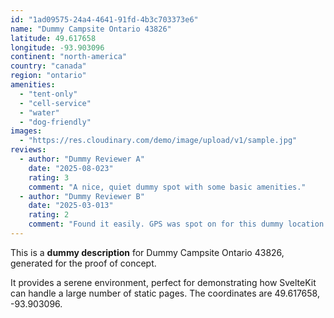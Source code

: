 ```yaml
---
id: "1ad09575-24a4-4641-91fd-4b3c703373e6"
name: "Dummy Campsite Ontario 43826"
latitude: 49.617658
longitude: -93.903096
continent: "north-america"
country: "canada"
region: "ontario"
amenities:
  - "tent-only"
  - "cell-service"
  - "water"
  - "dog-friendly"
images:
  - "https://res.cloudinary.com/demo/image/upload/v1/sample.jpg"
reviews:
  - author: "Dummy Reviewer A"
    date: "2025-08-023"
    rating: 3
    comment: "A nice, quiet dummy spot with some basic amenities."
  - author: "Dummy Reviewer B"
    date: "2025-03-013"
    rating: 2
    comment: "Found it easily. GPS was spot on for this dummy location."
---
```


This is a **dummy description** for Dummy Campsite Ontario 43826, generated for the proof of concept.

It provides a serene environment, perfect for demonstrating how SvelteKit can handle a large number of static pages. The coordinates are 49.617658, -93.903096.
